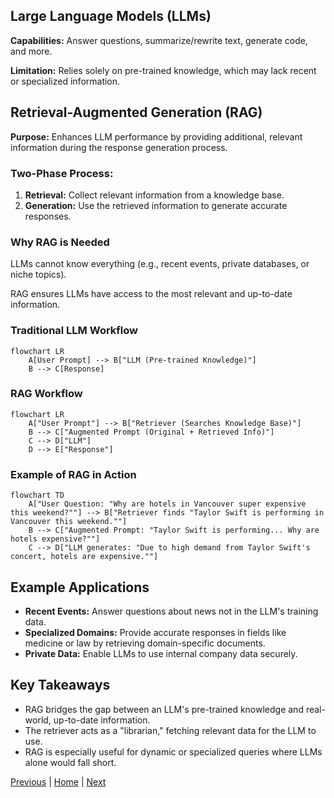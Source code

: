 ## Large Language Models (LLMs)

**Capabilities:** Answer questions, summarize/rewrite text, generate code, and more.

**Limitation:** Relies solely on pre-trained knowledge, which may lack recent or specialized information.

## Retrieval-Augmented Generation (RAG)

**Purpose:** Enhances LLM performance by providing additional, relevant information during the response generation process.

### Two-Phase Process:

1. **Retrieval:** Collect relevant information from a knowledge base.
2. **Generation:** Use the retrieved information to generate accurate responses.

### Why RAG is Needed

LLMs cannot know everything (e.g., recent events, private databases, or niche topics).

RAG ensures LLMs have access to the most relevant and up-to-date information.



### Traditional LLM Workflow

```mermaid
flowchart LR
    A[User Prompt] --> B["LLM (Pre-trained Knowledge)"]
    B --> C[Response]

```

### RAG Workflow
```mermaid
flowchart LR
    A["User Prompt"] --> B["Retriever (Searches Knowledge Base)"]
    B --> C["Augmented Prompt (Original + Retrieved Info)"]
    C --> D["LLM"]
    D --> E["Response"]
```

### Example of RAG in Action

```mermaid
flowchart TD
    A["User Question: "Why are hotels in Vancouver super expensive this weekend?""] --> B["Retriever finds "Taylor Swift is performing in Vancouver this weekend.""]
    B --> C["Augmented Prompt: "Taylor Swift is performing... Why are hotels expensive?""]
    C --> D["LLM generates: "Due to high demand from Taylor Swift's concert, hotels are expensive.""]

```

## Example Applications

- **Recent Events:** Answer questions about news not in the LLM's training data.
- **Specialized Domains:** Provide accurate responses in fields like medicine or law by retrieving domain-specific documents.
- **Private Data:** Enable LLMs to use internal company data securely.

## Key Takeaways

- RAG bridges the gap between an LLM's pre-trained knowledge and real-world, up-to-date information.
- The retriever acts as a "librarian," fetching relevant data for the LLM to use.
- RAG is especially useful for dynamic or specialized queries where LLMs alone would fall short.


[Previous](./Readme.md) | [Home](./Readme.md) | [Next](./2_Applications_Of_RAG.md)

                                                                    
